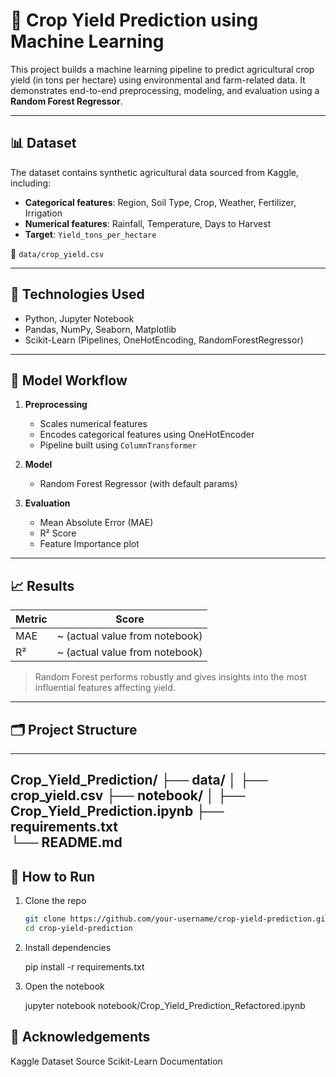 # 🌾 Crop Yield Prediction using Machine Learning

This project builds a machine learning pipeline to predict agricultural crop yield (in tons per hectare) using environmental and farm-related data. It demonstrates end-to-end preprocessing, modeling, and evaluation using a **Random Forest Regressor**.

---

## 📊 Dataset

The dataset contains synthetic agricultural data sourced from Kaggle, including:

- **Categorical features**: Region, Soil Type, Crop, Weather, Fertilizer, Irrigation  
- **Numerical features**: Rainfall, Temperature, Days to Harvest  
- **Target**: `Yield_tons_per_hectare`

📁 `data/crop_yield.csv`

---

## 🔧 Technologies Used

- Python, Jupyter Notebook  
- Pandas, NumPy, Seaborn, Matplotlib  
- Scikit-Learn (Pipelines, OneHotEncoding, RandomForestRegressor)

---

## 🧪 Model Workflow

1. **Preprocessing**
   - Scales numerical features
   - Encodes categorical features using OneHotEncoder
   - Pipeline built using `ColumnTransformer`

2. **Model**
   - Random Forest Regressor (with default params)

3. **Evaluation**
   - Mean Absolute Error (MAE)
   - R² Score
   - Feature Importance plot

---

## 📈 Results

| Metric | Score |
|--------|-------|
| MAE    | ~ (actual value from notebook) |
| R²     | ~ (actual value from notebook) |

> Random Forest performs robustly and gives insights into the most influential features affecting yield.

---

## 🗂 Project Structure

---
Crop_Yield_Prediction/
├── data/
│   ├── crop_yield.csv
├── notebook/
│   ├── Crop_Yield_Prediction.ipynb
├── requirements.txt      
└── README.md
---     

## 🚀 How to Run

1. Clone the repo  
   ```bash
   git clone https://github.com/your-username/crop-yield-prediction.git
   cd crop-yield-prediction

2. Install dependencies

    pip install -r requirements.txt

3. Open the notebook

    jupyter notebook notebook/Crop_Yield_Prediction_Refactored.ipynb

## 📌 Acknowledgements
 Kaggle Dataset Source
 Scikit-Learn Documentation